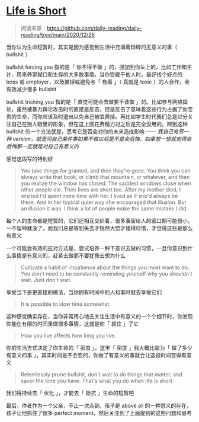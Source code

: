 # [Life is Short](http://paulgraham.com/vb.html)

> 阅读来源：https://github.com/daily-reading/daily-reading/tree/main/2020/12/26

当你认为生命短暂时，其实是因为感觉到生活中充满着琐碎的无意义的事（ bullshit ）

bullshit forcing you 指的是「 你不得不做 」的，强加到你头上的，比如工作和生计、用来养家糊口和生存的大多数事情。当你受雇于他人时，最好找个好点的 boss 或 employer，以及推掉或避免与「 有毒 」（ 真就是 toxic ）的人合作，会有效减少很多 bullshit

bullshit tricking you 指的是「 直觉可能会去做要不该做 」的。比如参与网络舆论，虽然被暴力舆论攻击时的直接是反击，但是反击了意味着这些行为占据了你宝贵的生命，而你应该及时退出以免自己被浪费掉。再比如学生时代我们总是过分关注自己在别人眼里的形象，但在这上面花费精力对之后是完全没用的。辨别这种 bullshit 的一个方法就是，思考它是否会对你的未来造成影响 —— *我自己有另一种 version，就是问自己某件事如果不做以后是不是会后悔，如果想一想就觉得会后悔那一定就是对自己有意义的*

感觉这段写的特别好

> You take things for granted, and then they're gone. You think you can always write that book, or climb that mountain, or whatever, and then you realize the window has closed. The saddest windows close when other people die. Their lives are short too. After my mother died, I wished I'd spent more time with her. I lived as if she'd always be there. And in her typical quiet way she encouraged that illusion. But an illusion it was. I think a lot of people make the same mistake I did.

每个人的生命都是短暂的，它们还相互交织着，很多事留给人的窗口期可能很小，一不留神就没了，而我们总是等到失去才恍然大悟才懂得珍惜，才觉得这些是那么有意义

一个可能会有效的应对方式是，尝试培养一种下意识去做的习惯，一旦你意识到什么事情是有意义的，赶紧去做而不要犹豫去想为什么

> Cultivate a habit of impatience about the things you most want to do. You don't need to be constantly reminding yourself why you shouldn't wait. Just don't wait.

享受当下是更直接的做法，当你拥有时间中的人和事时就去享受它们

> It is possible to slow time somewhat.

这种感觉确实存在，当你非常用心地去关注生活中有意义的一个个细节时，你发现你能在有限的时间里做很多事情，这就是你「 抓住 」了它

> How you live affects how long you live.

你的生活方式决定了你生命的「 密度 」，这里「 密度 」我大概比喻为「 做了多少有意义的事 」，其实时间是不会变的，你做了有意义的事就会让这段时间变得有意义

> Relentlessly prune bullshit, don't wait to do things that matter, and savor the time you have. That's what you do when life is short.

我们得持续去「 优化 」，才能去「 抵抗 」生命的短暂吧

最后，作者作为一个父亲，不止一次点到，孩子是 above all 的一种意义的存在，孩子让他抓住了很多 perfect moment，然后关注到了上面提到的这些问题和思考
